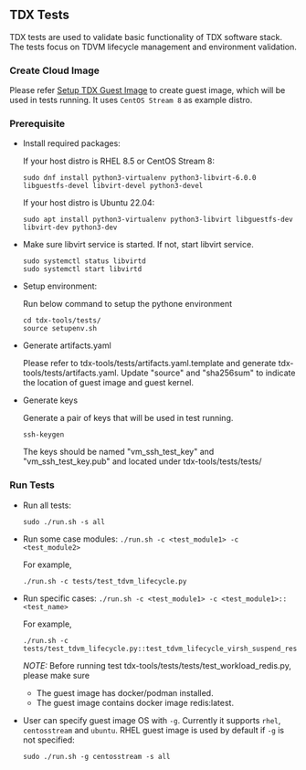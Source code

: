 ## TDX Tests

TDX tests are used to validate basic functionality of TDX software stack. The tests focus on TDVM lifecycle management
 and environment validation.

### Create Cloud Image

Please refer [Setup TDX Guest Image](/doc/create_guest_image.md) to create guest image, which will be used in tests
running. It uses `CentOS Stream 8` as example distro.

### Prerequisite

- Install required packages:

  If your host distro is RHEL 8.5 or CentOS Stream 8:

    ```
    sudo dnf install python3-virtualenv python3-libvirt-6.0.0 libguestfs-devel libvirt-devel python3-devel
    ```

  If your host distro is Ubuntu 22.04:

    ```
    sudo apt install python3-virtualenv python3-libvirt libguestfs-dev libvirt-dev python3-dev
    ```

- Make sure libvirt service is started. If not, start libvirt service.

     ```
    sudo systemctl status libvirtd
    sudo systemctl start libvirtd
    ```

- Setup environment:

    Run below command to setup the pythone environment

    ```
    cd tdx-tools/tests/
    source setupenv.sh
    ```

- Generate artifacts.yaml

    Please refer to tdx-tools/tests/artifacts.yaml.template and generate tdx-tools/tests/artifacts.yaml. Update "source"
    and "sha256sum" to indicate the location of guest image and guest kernel.

- Generate keys

    Generate a pair of keys that will be used in test running.

    ```
    ssh-keygen
    ```

    The keys should be named "vm_ssh_test_key" and "vm_ssh_test_key.pub" and located under tdx-tools/tests/tests/

### Run Tests

- Run all tests:

  ```
  sudo ./run.sh -s all
  ```

- Run some case modules: `./run.sh -c <test_module1> -c <test_module2>`

  For example,

  ```
  ./run.sh -c tests/test_tdvm_lifecycle.py
  ```

- Run specific cases: `./run.sh -c <test_module1> -c <test_module1>::<test_name>`

  For example,

  ```
  ./run.sh -c tests/test_tdvm_lifecycle.py::test_tdvm_lifecycle_virsh_suspend_resume
  ```

  _NOTE:_
  Before running test tdx-tools/tests/tests/test_workload_redis.py, please make sure

  - The guest image has docker/podman installed.
  - The guest image contains docker image redis:latest.

- User can specify guest image OS with `-g`. Currently it supports `rhel`, `centosstream`
and `ubuntu`. RHEL guest image is used by default if `-g` is not specified:

    ```
    sudo ./run.sh -g centosstream -s all
    ```
